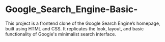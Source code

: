 # Google_Search_Engine-Basic-
This project is a frontend clone of the Google Search Engine’s homepage, built using HTML and CSS. It replicates the look, layout, and basic functionality of Google's minimalist search interface.
